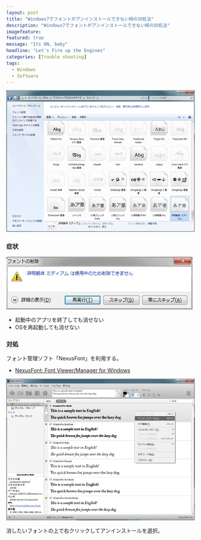 ```yaml
---
layout: post
title: "Windows7でフォントがアンインストールできない時の対処法"
description: "Windows7でフォントがアンインストールできない時の対処法"
imagefeature:
featured: true
message: "Its ON, baby"
headline: "Let's Fire up the Engines"
categories: [Trouble shooting]
tags:
  - Windows
  - Software
---
```


<img src="/postimg/2014/09/15-1.png" alt="fonts" />

### 症状

<img src="/postimg/2014/09/15-2.png" alt="font uninstall error" />

- 起動中のアプリを終了しても消せない
- OSを再起動しても消せない

### 対処

フォント管理ソフト「NexusFont」を利用する。

- [NexusFont: Font Viewer/Manager for Windows](http://www.xiles.net/nexusfont/)

<img src="/postimg/2014/09/15-3.png" alt="NexusFont" />

消したいフォントの上で右クリックしてアンインストールを選択。
